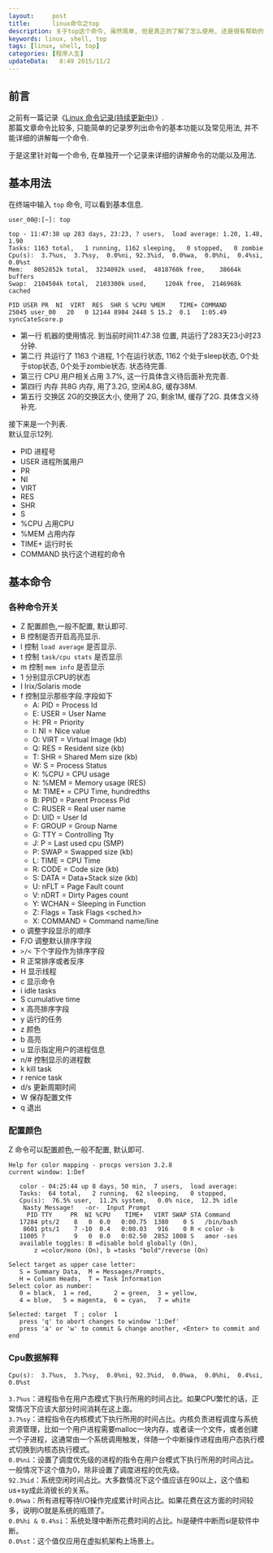 ```yaml
---
layout:     post
title:      linux命令之top
description: 关于top这个命令, 虽然简单, 但是真正的了解了怎么使用, 还是很有帮助的.  
keywords: linux, shell, top
tags: [linux, shell, top]
categories: [程序人生]
updateData:   8:49 2015/11/2
---
```


## 前言

之前有一篇记录《[Linux 命令记录(持续更新中)](//github.tiankonguse.com/blog/2014/09/30/linux-command/)》.  
那篇文章命令比较多, 只能简单的记录罗列出命令的基本功能以及常见用法, 并不能详细的讲解每一个命令.  

于是这里针对每一个命令, 在单独开一个记录来详细的讲解命令的功能以及用法.  


## 基本用法

在终端中输入 `top` 命令, 可以看到基本信息.  

```
user_00@:[~]: top

top - 11:47:38 up 283 days, 23:23, ? users,  load average: 1.20, 1.48, 1.90
Tasks: 1163 total,   1 running, 1162 sleeping,   0 stopped,   0 zombie
Cpu(s):  3.7%us,  3.7%sy,  0.0%ni, 92.3%id,  0.0%wa,  0.0%hi,  0.4%si,  0.0%st
Mem:   8052852k total,  3234092k used,  4818760k free,    38664k buffers
Swap:  2104504k total,  2103300k used,     1204k free,  2146968k cached

PID USER PR  NI  VIRT  RES  SHR S %CPU %MEM    TIME+ COMMAND              
25045 user_00   20   0 12144 8984 2448 S 15.2  0.1   1:05.49 syncCateScore.p
```


* 第一行 机器的使用情况. 到当前时间11:47:38 位置,  共运行了283天23小时23分钟.  
* 第二行 共运行了 1163 个进程, 1个在运行状态, 1162 个处于sleep状态, 0个处于stop状态, 0个处于zombie状态.  状态待完善.  
* 第三行 CPU 用户相关占用 3.7%, 这一行具体含义待后面补充完善.  
* 第四行 内存 共8G 内存, 用了3.2G, 空闲4.8G, 缓存38M.  
* 第五行 交换区  2G的交换区大小, 使用了 2G, 剩余1M, 缓存了2G.  具体含义待补充.  


接下来是一个列表.  
默认显示12列.  

* PID 进程号
* USER 进程所属用户
* PR 
* NI
* VIRT
* RES
* SHR
* S       
* %CPU  占用CPU
* %MEM  占用内存
* TIME+ 运行时长
* COMMAND 执行这个进程的命令


## 基本命令


### 各种命令开关

* Z 配置颜色,一般不配置, 默认即可.   
* B 控制是否开启高亮显示.  
* l 控制 `load average` 是否显示.  
* t 控制  `task/cpu stats` 是否显示
* m 控制 `mem info` 是否显示
* 1 分别显示CPU的状态
* I Irix/Solaris mode 
* f 控制显示那些字段.字段如下  
    * A: PID        = Process Id
    * E: USER       = User Name
    * H: PR         = Priority
    * I: NI         = Nice value
    * O: VIRT       = Virtual Image (kb)
    * Q: RES        = Resident size (kb)
    * T: SHR        = Shared Mem size (kb)
    * W: S          = Process Status
    * K: %CPU       = CPU usage
    * N: %MEM       = Memory usage (RES)
    * M: TIME+      = CPU Time, hundredths
    * B: PPID       = Parent Process Pid
    * C: RUSER      = Real user name
    * D: UID        = User Id
    * F: GROUP      = Group Name
    * G: TTY        = Controlling Tty
    * J: P          = Last used cpu (SMP)
    * P: SWAP       = Swapped size (kb)
    * L: TIME       = CPU Time
    * R: CODE       = Code size (kb)
    * S: DATA       = Data+Stack size (kb)
    * U: nFLT       = Page Fault count
    * V: nDRT       = Dirty Pages count
    * Y: WCHAN      = Sleeping in Function
    * Z: Flags      = Task Flags <sched.h>
    * X: COMMAND    = Command name/line
* o 调整字段显示的顺序
* F/O 调整默认排序字段
* `>/<` 下个字段作为排序字段
* R 正常排序或者反序
* H 显示线程
* c 显示命令
* i idle tasks
* S cumulative time
* x 高亮排序字段
* y 运行的任务
* z 颜色
* b 高亮
* u 显示指定用户的进程信息
* n/# 控制显示的进程数
* k kill task
* r renice task
* d/s 更新周期时间
* W 保存配置文件
* q 退出




### 配置颜色

Z 命令可以配置颜色,一般不配置, 默认即可.  

```
Help for color mapping - procps version 3.2.8
current window: 1:Def

   color - 04:25:44 up 8 days, 50 min,  7 users,  load average:
   Tasks:  64 total,   2 running,  62 sleeping,   0 stopped,
   Cpu(s):  76.5% user,  11.2% system,   0.0% nice,  12.3% idle
    Nasty Message!   -or-  Input Prompt
     PID TTY     PR  NI %CPU    TIME+   VIRT SWAP STA Command  
   17284 pts/2    8   0  0.0   0:00.75  1380    0 S   /bin/bash 
    8601 pts/1    7 -10  0.4   0:00.03   916    0 R < color -b 
   11005 ?        9   0  0.0   0:02.50  2852 1008 S   amor -ses 
   available toggles: B =disable bold globally (On),
       z =color/mono (On), b =tasks "bold"/reverse (On)

Select target as upper case letter:
   S = Summary Data,  M = Messages/Prompts,
   H = Column Heads,  T = Task Information
Select color as number:
   0 = black,  1 = red,      2 = green,  3 = yellow,
   4 = blue,   5 = magenta,  6 = cyan,   7 = white

Selected: target  T ; color  1 
   press 'q' to abort changes to window '1:Def'
   press 'a' or 'w' to commit & change another, <Enter> to commit and end
```

### Cpu数据解释


```
Cpu(s):  3.7%us,  3.7%sy,  0.0%ni, 92.3%id,  0.0%wa,  0.0%hi,  0.4%si,  0.0%st
```


`3.7%us`：进程指令在用户态模式下执行所用的时间占比。如果CPU繁忙的话，正常情况下应该大部分时间消耗在这上面。  
`3.7%sy`：进程指令在内核模式下执行所用的时间占比。内核负责进程调度与系统资源管理，比如一个用户进程需要malloc一块内存，或者读一个文件，或者创建一个子进程，这通常由一个系统调用触发，伴随一个中断操作进程由用户态执行模式切换到内核态执行模式。  
`0.0%ni`：设置了调度优先级的进程的指令在用户台模式下执行所用的时间占比。一般情况下这个值为0，除非设置了调度进程的优先级。  
`92.3%id`：系统空闲时间占比。大多数情况下这个值应该在90以上，这个值和us+sy成此消彼长的关系。  
`0.0%wa`：所有进程等待I/O操作完成累计时间占比。如果花费在这方面的时间较多，说明IO就是系统的瓶颈了。  
`0.0%hi & 0.4%si`：系统处理中断所花费时间的占比。hi是硬件中断而si是软件中断。  
`0.0%st`：这个值仅应用在虚拟机架构上场景上。  
